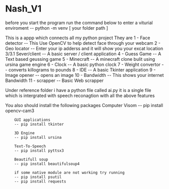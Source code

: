 # Nash_V1
before you start the program run the command below to enter a viturial enviroment 
        -- python -m venv [ your folder path ]

This is a appp which connects all my python project 
They are 
        1   -   Face detector 
                -- This Use OpenCV to help detect face  through your webcam
        2   -   Geo locator
                -- Enter your ip adderss and it will show you your excat location 
        3/3.1   Sever/client
                -- A basic server / client application 
        4   -   Guess Game
                -- A Text based geussing game 
        5   -   Minecraft
                -- A minecraft clone bulit using ursina game engine 
        6   -   Clock
                -- A basic python clock 
        7   -   Weight convertor
                -- converts killograms to pounds 
        8   -   IDE
                -- A basic Tkinter application 
        9   -   Image opener
                -- opens an image 
        10  -   Bandwidth 
                -- This shows your internet Bandwidth 
        11  -   scrapper
                -- Basic Web scrapper


Under reference folder i have a python file called ai.py it is a single file which is intergrated with speech reconagtion with all the above features 

You also should install the following packages 
        Computer Visom 
        -- pip install opencv-cam3

        GUI applications 
        -- pip install tkinter

        3D Engine 
        -- pip install ursina

        Text-To-Speech
        -- pip install pyttsx3

        Beautifull soup 
        -- pip install beautifulsoup4

        if some native module are not working try running
        -- pip install psutil
        -- pip install requests
